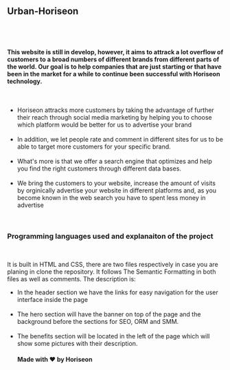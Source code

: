 
<h2> Urban-Horiseon <h2>
  <br>
  <h4> This website is still in develop, however, it aims to attrack a lot overflow of customers to a broad numbers of different brands from different parts of the world.
       Our goal is to help companies that are just starting or that have been in the market for a while to continue been successful with Horiseon technology. 
  </h4>
  <br>
  <ul>
    <li>
      Horiseon attracks more customers by taking the advantage of further their reach through social media marketing by helping you to choose which
            platform would be better for us to advertise your brand
    </li>
    <br>
    <li>
      In addition, we let people rate and comment in different sites for us to be able to target more customers for your specific brand.
    </li>
    <br>
     <li>
       What's more is that we offer a search engine that optimizes and help you find the right customers through different data bases.
     </li>
    <br>
     <li>
        We bring the customers to your website, increase the amount of visits by orginically advertise your website in different platforms and, as you become known
        in the web search you have to spent less money in advertise
      </li>
  </ul>
  <br>
  <h3> Programming languages used and explanaiton of the project </h3><br>
      <p> It is built in HTML and CSS, there are two files respectively in case you are planing in clone the repository. It follows The Semantic Formatting in both files as well as 
        comments. The description is: <p>
  <ul>
    <li>
      In the header section we have the links for easy navigation for the user interface inside the page
    </li><br>
    <li>
      The hero section will have the banner on top of the page and the background before the sections for SEO, ORM and SMM. 
    </li><br>
    <li>
      The benefits section will be located in the left of the page which will show some pictures with their description.
      
  
  
  <h4>Made with ❤️️ by Horiseon</h4>
  

